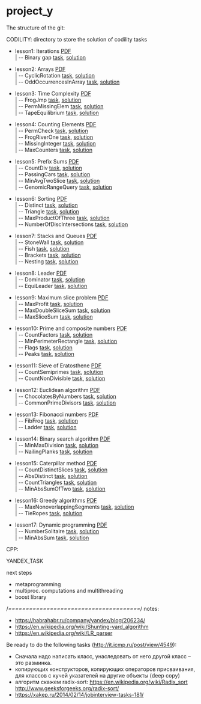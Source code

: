 # project_y

The structure of the git:

CODILITY: directory to store the solution of codility tasks

  - lesson1: Iterations [PDF](https://codility.com/media/train/Iterations.pdf)  
    | -- Binary gap [task](https://codility.com/programmers/lessons/1-iterations/binary_gap/), [solution](https://github.com/kurbakov/project_y/blob/master/codility/lesson1/BinaryGap.cpp)  
    
  - lesson2: Arrays [PDF](https://codility.com/media/train/0-Arrays.pdf)  
    | -- CyclicRotation [task](https://codility.com/programmers/lessons/2-arrays/cyclic_rotation/), [solution](https://github.com/kurbakov/project_y/blob/master/codility/lesson2/CyclicRotation.cpp)  
    | -- OddOccurrencesInArray [task](https://codility.com/programmers/lessons/2-arrays/odd_occurrences_in_array/), [solution](https://github.com/kurbakov/project_y/blob/master/codility/lesson2/OddOccurrencesInArray.cpp)  
  
  - lesson3: Time Complexity [PDF](https://codility.com/media/train/1-TimeComplexity.pdf)  
    | -- FrogJmp [task](https://codility.com/programmers/lessons/3-time_complexity/frog_jmp/), [solution](https://github.com/kurbakov/project_y/blob/master/codility/lesson3/FrogJmp.cpp)  
    | -- PermMissingElem [task](https://codility.com/programmers/lessons/3-time_complexity/perm_missing_elem/), [solution](https://github.com/kurbakov/project_y/blob/master/codility/lesson3/PermMissingElem.cpp)  
    | -- TapeEquilibrium [task](https://codility.com/programmers/lessons/3-time_complexity/tape_equilibrium/), [solution](https://github.com/kurbakov/project_y/blob/master/codility/lesson3/TapeEquilibrium.cpp)  
    
  - lesson4: Counting Elements [PDF](https://codility.com/media/train/2-CountingElements.pdf)  
    | -- PermCheck [task](https://codility.com/programmers/lessons/4-counting_elements/perm_check/), [solution]()  
    | -- FrogRiverOne [task](https://codility.com/programmers/lessons/4-counting_elements/frog_river_one/), [solution]()  
    | -- MissingInteger [task](https://codility.com/programmers/lessons/4-counting_elements/missing_integer/), [solution]()  
    | -- MaxCounters [task](https://codility.com/programmers/lessons/4-counting_elements/max_counters/), [solution]()  
    
  - lesson5: Prefix Sums [PDF](https://codility.com/media/train/3-PrefixSums.pdf)  
    | -- CountDiv [task](https://codility.com/programmers/lessons/5-prefix_sums/count_div/), [solution]()  
    | -- PassingCars [task](https://codility.com/programmers/lessons/5-prefix_sums/passing_cars/), [solution]()  
    | -- MinAvgTwoSlice [task](https://codility.com/programmers/lessons/5-prefix_sums/min_avg_two_slice/), [solution]()  
    | -- GenomicRangeQuery [task](https://codility.com/programmers/lessons/5-prefix_sums/genomic_range_query/), [solution]()  
    
  - lesson6: Sorting [PDF](https://codility.com/media/train/4-Sorting.pdf)  
    | -- Distinct [task](https://codility.com/programmers/lessons/6-sorting/distinct/), [solution]()  
    | -- Triangle [task](https://codility.com/programmers/lessons/6-sorting/triangle/), [solution]()  
    | -- MaxProductOfThree [task](https://codility.com/programmers/lessons/6-sorting/max_product_of_three/), [solution]()  
    | -- NumberOfDiscIntersections [task](https://codility.com/programmers/lessons/6-sorting/number_of_disc_intersections/), [solution]()  
    
  - lesson7: Stacks and Queues [PDF](https://codility.com/media/train/5-Stacks.pdf)  
    | -- StoneWall [task](https://codility.com/programmers/lessons/7-stacks_and_queues/stone_wall/), [solution]()  
    | -- Fish [task](https://codility.com/programmers/lessons/7-stacks_and_queues/fish/), [solution]()  
    | -- Brackets [task](https://codility.com/programmers/lessons/7-stacks_and_queues/brackets/), [solution]()  
    | -- Nesting [task](https://codility.com/programmers/lessons/7-stacks_and_queues/nesting/), [solution]()  
    
  - lesson8: Leader [PDF](https://codility.com/media/train/6-Leader.pdf)  
    | -- Dominator [task](https://codility.com/programmers/lessons/8-leader/dominator/), [solution]()  
    | -- EquiLeader [task](https://codility.com/programmers/lessons/8-leader/equi_leader/), [solution]()  
    
  - lesson9: Maximum slice problem [PDF](https://codility.com/media/train/7-MaxSlice.pdf)  
    | -- MaxProfit [task](https://codility.com/programmers/lessons/9-maximum_slice_problem/max_profit/), [solution]()  
    | -- MaxDoubleSliceSum [task](https://codility.com/programmers/lessons/9-maximum_slice_problem/max_double_slice_sum/), [solution]()  
    | -- MaxSliceSum [task](https://codility.com/programmers/lessons/9-maximum_slice_problem/max_slice_sum/), [solution]()  
    
  - lesson10: Prime and composite numbers [PDF](https://codility.com/media/train/8-PrimeNumbers.pdf)  
    | -- CountFactors [task](https://codility.com/programmers/lessons/10-prime_and_composite_numbers/count_factors/), [solution]()  
    | -- MinPerimeterRectangle [task](https://codility.com/programmers/lessons/10-prime_and_composite_numbers/min_perimeter_rectangle/), [solution]()  
    | -- Flags [task](https://codility.com/programmers/lessons/10-prime_and_composite_numbers/flags/), [solution]()  
    | -- Peaks [task](https://codility.com/programmers/lessons/10-prime_and_composite_numbers/peaks/), [solution]()  
    
  - lesson11: Sieve of Eratosthene [PDF](https://codility.com/media/train/9-Sieve.pdf)  
    | -- CountSemiprimes [task](https://codility.com/programmers/lessons/11-sieve_of_eratosthenes/count_semiprimes/), [solution]()  
    | -- CountNonDivisible [task](https://codility.com/programmers/lessons/11-sieve_of_eratosthenes/count_non_divisible/), [solution]()  
    
  - lesson12: Euclidean algorithm [PDF](https://codility.com/media/train/10-Gcd.pdf)  
    | -- ChocolatesByNumbers [task](https://codility.com/programmers/lessons/12-euclidean_algorithm/chocolates_by_numbers/), [solution]()  
    | -- CommonPrimeDivisors [task](https://codility.com/programmers/lessons/12-euclidean_algorithm/common_prime_divisors/), [solution]()  
    
  - lesson13: Fibonacci numbers [PDF](https://codility.com/media/train/11-Fibonacci.pdf)  
    | -- FibFrog [task](https://codility.com/programmers/lessons/13-fibonacci_numbers/fib_frog/), [solution]()  
    | -- Ladder [task](https://codility.com/programmers/lessons/13-fibonacci_numbers/ladder/), [solution]()  
    
  - lesson14: Binary search algorithm [PDF](https://codility.com/media/train/12-BinarySearch.pdf)  
    | -- MinMaxDivision [task](https://codility.com/programmers/lessons/14-binary_search_algorithm/min_max_division/), [solution]()  
    | -- NailingPlanks [task](https://codility.com/programmers/lessons/14-binary_search_algorithm/nailing_planks/), [solution]()  
    
  - lesson15: Caterpillar method [PDF](https://codility.com/media/train/13-CaterpillarMethod.pdf)  
    | -- CountDistinctSlices [task](https://codility.com/programmers/lessons/15-caterpillar_method/count_distinct_slices/), [solution]()  
    | -- AbsDistinct [task](https://codility.com/programmers/lessons/15-caterpillar_method/abs_distinct/), [solution]()  
    | -- CountTriangles [task](https://codility.com/programmers/lessons/15-caterpillar_method/count_triangles/), [solution]()  
    | -- MinAbsSumOfTwo [task](https://codility.com/programmers/lessons/15-caterpillar_method/min_abs_sum_of_two/), [solution]()  
    
  - lesson16: Greedy algorithms [PDF](https://codility.com/media/train/14-GreedyAlgorithms.pdf)  
    | -- MaxNonoverlappingSegments [task](https://codility.com/programmers/lessons/16-greedy_algorithms/max_nonoverlapping_segments/), [solution]()  
    | -- TieRopes [task](https://codility.com/programmers/lessons/16-greedy_algorithms/tie_ropes/), [solution]()  
    
  - lesson17: Dynamic programming [PDF](https://codility.com/media/train/15-DynamicProgramming.pdf)  
    | -- NumberSolitaire [task](https://codility.com/programmers/lessons/17-dynamic_programming/number_solitaire/), [solution]()  
    | -- MinAbsSum [task](https://codility.com/programmers/lessons/17-dynamic_programming/min_abs_sum/), [solution]()  
  
CPP:

YANDEX_TASK



next steps 
- metaprogramming
- multiproc. computations and multithreading
- boost library


/*======================================*/
notes:
- https://habrahabr.ru/company/yandex/blog/206234/
- https://en.wikipedia.org/wiki/Shunting-yard_algorithm
- https://en.wikipedia.org/wiki/LR_parser

Be ready to do the following tasks (http://it.icmp.ru/post/view/4549):
- Сначала надо написать класс, унаследовать от него другой класс – это разминка. 
- копирующих конструкторов, копирующих операторов присваивания, для классов с кучей указателей на другие объекты (deep copy)
- алгоритм скажем radix-sort: https://en.wikipedia.org/wiki/Radix_sort http://www.geeksforgeeks.org/radix-sort/
- https://xakep.ru/2014/02/14/jobinterview-tasks-181/
